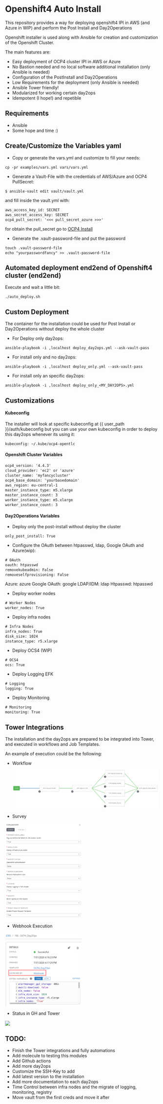 # Openshift4 Auto Install

This repository provides a way for deploying openshift4 IPI in AWS (and Azure in WIP)
and perform the Post Install and Day2Operations

Openshift installer is used along with Ansible for creation and customization of the Openshift Cluster.

The main features are:

* Easy deployment of OCP4 cluster IPI in AWS or Azure
* No Bastion needed and no local software additional installation (only Ansible is needed)
* Configuration of the PostInstall and Day2Operations
* Low Requirements for the deployment (only Ansible is needed)
* Ansible Tower friendly!
* Modularized for working certain day2ops
* Idempotent (I hope!) and repetible

## Requirements

* Ansible
* Some hope and time :)

## Create/Customize the Variables yaml

* Copy or generate the vars.yml and customize to fill your needs:

```
cp -pr examples/vars.yml vars/vars.yml
```

* Generate a Vault-File with the credentials of AWS/Azure and OCP4 PullSecret:

```
$ ansible-vault edit vault/vault.yml
```

and fill inside the vault.yml with:

```
aws_access_key_id: SECRET
aws_secret_access_key: SECRET
ocp4_pull_secret: '<<< pull_secret_azure >>>'
```

for obtain the pull_secret go to [OCP4 Install](https://cloud.redhat.com/openshift/install)

* Generate the .vault-password-file and put the password

```
touch .vault-password-file
echo "yourpasswordfancy" >> .vault-password-file
```

## Automated deployment end2end of Openshift4 cluster (end2end)

Execute and wait a little bit:

```
./auto_deploy.sh
```

## Custom Deployment

The container for the installation could be used for Post Install or Day2Operations without deploy the whole cluster

* For Deploy only day2ops:

```
ansible-playbook -i ,localhost deploy_day2ops.yml --ask-vault-pass
```

* For install only and no day2ops:

```
ansible-playbook -i ,localhost deploy_only.yml --ask-vault-pass
```

* For install only an specific day2ops:

```
ansible-playbook -i ,localhost deploy_only_<MY_DAY2OPS>.yml
```

## Customizations

#### Kubeconfig

The installer will look at specific kubeconfig at {{ user_path }}/auth/kubeconfig but you can use
your own kubeconfig in order to deploy this day2ops whenever its using it:

```
kubeconfig: ~/.kube/ocp4-opentlc
```

#### Openshift Cluster Variables

```
ocp4_version: '4.4.3'
cloud_provider: 'ec2' or 'azure'
cluster_name: 'myfancycluster'
ocp4_base_domain: 'yourbasedomain'
aws_region: eu-central-1
master_instance_type: m5.xlarge
master_instance_count: 3
worker_instance_type: m5.xlarge
worker_instance_count: 3
```

#### Day2Operations Variables

* Deploy only the post-install without deploy the cluster

```
only_post_install: True
```

* Configure the OAuth between htpasswd, ldap, Google OAuth and Azure(wip):

```
# OAuth
oauth: htpasswd
removekubeadmin: False
removeselfprovisioning: False
```

Azure: azure
Google OAuth: google
LDAP/IDM: ldap
Htpasswd: htpasswd

* Deploy worker nodes

```
# Worker Nodes
worker_nodes: True
```

* Deploy infra nodes

```
# Infra Nodes
infra_nodes: True
disk_size: 1024
instance_type: r5.xlarge
```

* Deploy OCS4 (WIP)

```
# OCS4
ocs: True
```

* Deploy Logging EFK

```
# Logging
logging: True
```

* Deploy Monitoring

```
# Monitoring
monitoring: True
```

## Tower Integrations

The installation and the day2ops are prepared to be integrated into Tower, and executed in workflows
and Job Templates.

An example of execution could be the following:

* Workflow
![Tower Workflow](/pics/tower1.png)

* Survey
<img width="250" src="/pics/tower2.png" >

* Webhook Execution
<img align="center" width="250" src="/pics/tower3.png">

* Status in GH and Tower
<img align="center" width="250" src="/pics/tower4.png">

## TODO:

* Finish the Tower integrations and fully automations
* Add molecule to testing this modules
* Add Github actions
* Add more day2ops
* Customize the SSH-Key to add
* Add latest version to the installation
* Add more documentation to each day2ops
* Time Control between infra nodes and the migrate of logging, monitoring, registry
* Move vault from the first creds and move it after
